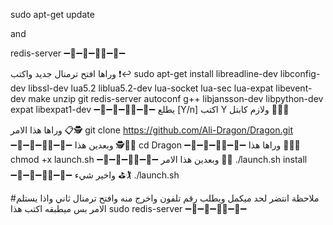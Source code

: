 sudo apt-get update

and 

redis-server 
➖🔷➖🔺➖🔶🔻➖🔷➖

وراها افتح ترمنال جديد واكتب ❗️↩️
sudo apt-get install libreadline-dev libconfig-dev libssl-dev lua5.2 liblua5.2-dev lua-socket lua-sec lua-expat libevent-dev make unzip git redis-server autoconf g++ libjansson-dev libpython-dev expat libexpat1-dev
➖🔷➖🔺➖🔶🔻➖🔷➖
يطلع [Y/n] اكتب Y ولازم كابتل  🙇🏻🍷

وراها هذا الامر 📋🕵
git clone https://github.com/Ali-Dragon/Dragon.git
➖🔷➖🔺➖🔶🔻➖🔷➖
وبعدين هذا 🕵✋🏻
cd Dragon
➖🔷➖🔺➖🔶🔻➖🔷➖
وراها هذا 🙇🏻🍷
chmod +x launch.sh
➖🔷➖🔺➖🔶🔻➖🔷➖
وبعدين هذا الامر 🙊🍷
./launch.sh install
➖🔷➖🔺➖🔶🔻➖🔷➖
واخير شيء  ⛳️🏌
./launch.sh

#ملاحظة انتضر لحد ميكمل ويطلب رقم تلفون واخرج منه 
وافتح ترمنال ثاني واذا  يستلم الامر بس ميطبقه اكتب هذا 
sudo redis-server
➖🔷➖🔺➖🔶🔻➖🔷➖


